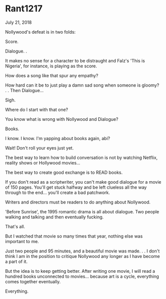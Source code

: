 # Rant1217


July 21, 2018

Nollywood's defeat is in two folds:

Score.

Dialogue.
.

It makes no sense for a character to be distraught and Falz's 'This is Nigeria', for instance, is playing as the score. 

How does a song like that spur any empathy?

How hard can it be to just play a damn sad song when someone is gloomy?
.
.
Then Dialogue...

Sigh.

Where do I start with that one?

You know what is wrong with Nollywood and Dialogue?

Books.

I know. I know. I'm yapping about books again, abi?

Wait! Don't roll your eyes just yet.

The best way to learn how to build conversation is not by watching Netflix, reality shows or Hollywood movies...

The best way to create good exchange is to READ books.

If you don't read as a scriptwriter, you can't make good dialogue for a movie of 150 pages. You'll get stuck halfway and be left clueless all the way through to the end... you'll create a bad patchwork.

Writers and directors must be readers to do anything about Nollywood.

'Before Sunrise', the 1995 romantic drama is all about dialogue. Two people walking and talking and then eventually fucking.

That's all.

But I watched that movie so many times that year, nothing else was important to me.

Just two people and 95 minutes, and a beautiful movie was made.
.
.
I don't think I am in the position to critique Nollywood any longer as I have become a part of it.

But the idea is to keep getting better. After writing one movie, I will read a hundred books unconnected to movies... because art is a cycle, everything comes together eventually.

Everything.